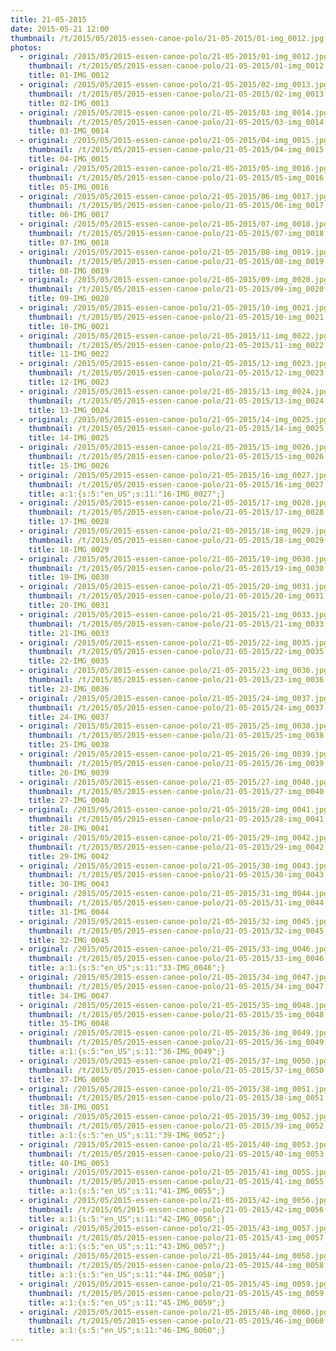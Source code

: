 ```yaml
---
title: 21-05-2015
date: 2015-05-21 12:00
thumbnail: /t/2015/05/2015-essen-canoe-polo/21-05-2015/01-img_0012.jpg
photos:
  - original: /2015/05/2015-essen-canoe-polo/21-05-2015/01-img_0012.jpg
    thumbnail: /t/2015/05/2015-essen-canoe-polo/21-05-2015/01-img_0012.jpg
    title: 01-IMG_0012
  - original: /2015/05/2015-essen-canoe-polo/21-05-2015/02-img_0013.jpg
    thumbnail: /t/2015/05/2015-essen-canoe-polo/21-05-2015/02-img_0013.jpg
    title: 02-IMG_0013
  - original: /2015/05/2015-essen-canoe-polo/21-05-2015/03-img_0014.jpg
    thumbnail: /t/2015/05/2015-essen-canoe-polo/21-05-2015/03-img_0014.jpg
    title: 03-IMG_0014
  - original: /2015/05/2015-essen-canoe-polo/21-05-2015/04-img_0015.jpg
    thumbnail: /t/2015/05/2015-essen-canoe-polo/21-05-2015/04-img_0015.jpg
    title: 04-IMG_0015
  - original: /2015/05/2015-essen-canoe-polo/21-05-2015/05-img_0016.jpg
    thumbnail: /t/2015/05/2015-essen-canoe-polo/21-05-2015/05-img_0016.jpg
    title: 05-IMG_0016
  - original: /2015/05/2015-essen-canoe-polo/21-05-2015/06-img_0017.jpg
    thumbnail: /t/2015/05/2015-essen-canoe-polo/21-05-2015/06-img_0017.jpg
    title: 06-IMG_0017
  - original: /2015/05/2015-essen-canoe-polo/21-05-2015/07-img_0018.jpg
    thumbnail: /t/2015/05/2015-essen-canoe-polo/21-05-2015/07-img_0018.jpg
    title: 07-IMG_0018
  - original: /2015/05/2015-essen-canoe-polo/21-05-2015/08-img_0019.jpg
    thumbnail: /t/2015/05/2015-essen-canoe-polo/21-05-2015/08-img_0019.jpg
    title: 08-IMG_0019
  - original: /2015/05/2015-essen-canoe-polo/21-05-2015/09-img_0020.jpg
    thumbnail: /t/2015/05/2015-essen-canoe-polo/21-05-2015/09-img_0020.jpg
    title: 09-IMG_0020
  - original: /2015/05/2015-essen-canoe-polo/21-05-2015/10-img_0021.jpg
    thumbnail: /t/2015/05/2015-essen-canoe-polo/21-05-2015/10-img_0021.jpg
    title: 10-IMG_0021
  - original: /2015/05/2015-essen-canoe-polo/21-05-2015/11-img_0022.jpg
    thumbnail: /t/2015/05/2015-essen-canoe-polo/21-05-2015/11-img_0022.jpg
    title: 11-IMG_0022
  - original: /2015/05/2015-essen-canoe-polo/21-05-2015/12-img_0023.jpg
    thumbnail: /t/2015/05/2015-essen-canoe-polo/21-05-2015/12-img_0023.jpg
    title: 12-IMG_0023
  - original: /2015/05/2015-essen-canoe-polo/21-05-2015/13-img_0024.jpg
    thumbnail: /t/2015/05/2015-essen-canoe-polo/21-05-2015/13-img_0024.jpg
    title: 13-IMG_0024
  - original: /2015/05/2015-essen-canoe-polo/21-05-2015/14-img_0025.jpg
    thumbnail: /t/2015/05/2015-essen-canoe-polo/21-05-2015/14-img_0025.jpg
    title: 14-IMG_0025
  - original: /2015/05/2015-essen-canoe-polo/21-05-2015/15-img_0026.jpg
    thumbnail: /t/2015/05/2015-essen-canoe-polo/21-05-2015/15-img_0026.jpg
    title: 15-IMG_0026
  - original: /2015/05/2015-essen-canoe-polo/21-05-2015/16-img_0027.jpg
    thumbnail: /t/2015/05/2015-essen-canoe-polo/21-05-2015/16-img_0027.jpg
    title: a:1:{s:5:"en_US";s:11:"16-IMG_0027";}
  - original: /2015/05/2015-essen-canoe-polo/21-05-2015/17-img_0028.jpg
    thumbnail: /t/2015/05/2015-essen-canoe-polo/21-05-2015/17-img_0028.jpg
    title: 17-IMG_0028
  - original: /2015/05/2015-essen-canoe-polo/21-05-2015/18-img_0029.jpg
    thumbnail: /t/2015/05/2015-essen-canoe-polo/21-05-2015/18-img_0029.jpg
    title: 18-IMG_0029
  - original: /2015/05/2015-essen-canoe-polo/21-05-2015/19-img_0030.jpg
    thumbnail: /t/2015/05/2015-essen-canoe-polo/21-05-2015/19-img_0030.jpg
    title: 19-IMG_0030
  - original: /2015/05/2015-essen-canoe-polo/21-05-2015/20-img_0031.jpg
    thumbnail: /t/2015/05/2015-essen-canoe-polo/21-05-2015/20-img_0031.jpg
    title: 20-IMG_0031
  - original: /2015/05/2015-essen-canoe-polo/21-05-2015/21-img_0033.jpg
    thumbnail: /t/2015/05/2015-essen-canoe-polo/21-05-2015/21-img_0033.jpg
    title: 21-IMG_0033
  - original: /2015/05/2015-essen-canoe-polo/21-05-2015/22-img_0035.jpg
    thumbnail: /t/2015/05/2015-essen-canoe-polo/21-05-2015/22-img_0035.jpg
    title: 22-IMG_0035
  - original: /2015/05/2015-essen-canoe-polo/21-05-2015/23-img_0036.jpg
    thumbnail: /t/2015/05/2015-essen-canoe-polo/21-05-2015/23-img_0036.jpg
    title: 23-IMG_0036
  - original: /2015/05/2015-essen-canoe-polo/21-05-2015/24-img_0037.jpg
    thumbnail: /t/2015/05/2015-essen-canoe-polo/21-05-2015/24-img_0037.jpg
    title: 24-IMG_0037
  - original: /2015/05/2015-essen-canoe-polo/21-05-2015/25-img_0038.jpg
    thumbnail: /t/2015/05/2015-essen-canoe-polo/21-05-2015/25-img_0038.jpg
    title: 25-IMG_0038
  - original: /2015/05/2015-essen-canoe-polo/21-05-2015/26-img_0039.jpg
    thumbnail: /t/2015/05/2015-essen-canoe-polo/21-05-2015/26-img_0039.jpg
    title: 26-IMG_0039
  - original: /2015/05/2015-essen-canoe-polo/21-05-2015/27-img_0040.jpg
    thumbnail: /t/2015/05/2015-essen-canoe-polo/21-05-2015/27-img_0040.jpg
    title: 27-IMG_0040
  - original: /2015/05/2015-essen-canoe-polo/21-05-2015/28-img_0041.jpg
    thumbnail: /t/2015/05/2015-essen-canoe-polo/21-05-2015/28-img_0041.jpg
    title: 28-IMG_0041
  - original: /2015/05/2015-essen-canoe-polo/21-05-2015/29-img_0042.jpg
    thumbnail: /t/2015/05/2015-essen-canoe-polo/21-05-2015/29-img_0042.jpg
    title: 29-IMG_0042
  - original: /2015/05/2015-essen-canoe-polo/21-05-2015/30-img_0043.jpg
    thumbnail: /t/2015/05/2015-essen-canoe-polo/21-05-2015/30-img_0043.jpg
    title: 30-IMG_0043
  - original: /2015/05/2015-essen-canoe-polo/21-05-2015/31-img_0044.jpg
    thumbnail: /t/2015/05/2015-essen-canoe-polo/21-05-2015/31-img_0044.jpg
    title: 31-IMG_0044
  - original: /2015/05/2015-essen-canoe-polo/21-05-2015/32-img_0045.jpg
    thumbnail: /t/2015/05/2015-essen-canoe-polo/21-05-2015/32-img_0045.jpg
    title: 32-IMG_0045
  - original: /2015/05/2015-essen-canoe-polo/21-05-2015/33-img_0046.jpg
    thumbnail: /t/2015/05/2015-essen-canoe-polo/21-05-2015/33-img_0046.jpg
    title: a:1:{s:5:"en_US";s:11:"33-IMG_0046";}
  - original: /2015/05/2015-essen-canoe-polo/21-05-2015/34-img_0047.jpg
    thumbnail: /t/2015/05/2015-essen-canoe-polo/21-05-2015/34-img_0047.jpg
    title: 34-IMG_0047
  - original: /2015/05/2015-essen-canoe-polo/21-05-2015/35-img_0048.jpg
    thumbnail: /t/2015/05/2015-essen-canoe-polo/21-05-2015/35-img_0048.jpg
    title: 35-IMG_0048
  - original: /2015/05/2015-essen-canoe-polo/21-05-2015/36-img_0049.jpg
    thumbnail: /t/2015/05/2015-essen-canoe-polo/21-05-2015/36-img_0049.jpg
    title: a:1:{s:5:"en_US";s:11:"36-IMG_0049";}
  - original: /2015/05/2015-essen-canoe-polo/21-05-2015/37-img_0050.jpg
    thumbnail: /t/2015/05/2015-essen-canoe-polo/21-05-2015/37-img_0050.jpg
    title: 37-IMG_0050
  - original: /2015/05/2015-essen-canoe-polo/21-05-2015/38-img_0051.jpg
    thumbnail: /t/2015/05/2015-essen-canoe-polo/21-05-2015/38-img_0051.jpg
    title: 38-IMG_0051
  - original: /2015/05/2015-essen-canoe-polo/21-05-2015/39-img_0052.jpg
    thumbnail: /t/2015/05/2015-essen-canoe-polo/21-05-2015/39-img_0052.jpg
    title: a:1:{s:5:"en_US";s:11:"39-IMG_0052";}
  - original: /2015/05/2015-essen-canoe-polo/21-05-2015/40-img_0053.jpg
    thumbnail: /t/2015/05/2015-essen-canoe-polo/21-05-2015/40-img_0053.jpg
    title: 40-IMG_0053
  - original: /2015/05/2015-essen-canoe-polo/21-05-2015/41-img_0055.jpg
    thumbnail: /t/2015/05/2015-essen-canoe-polo/21-05-2015/41-img_0055.jpg
    title: a:1:{s:5:"en_US";s:11:"41-IMG_0055";}
  - original: /2015/05/2015-essen-canoe-polo/21-05-2015/42-img_0056.jpg
    thumbnail: /t/2015/05/2015-essen-canoe-polo/21-05-2015/42-img_0056.jpg
    title: a:1:{s:5:"en_US";s:11:"42-IMG_0056";}
  - original: /2015/05/2015-essen-canoe-polo/21-05-2015/43-img_0057.jpg
    thumbnail: /t/2015/05/2015-essen-canoe-polo/21-05-2015/43-img_0057.jpg
    title: a:1:{s:5:"en_US";s:11:"43-IMG_0057";}
  - original: /2015/05/2015-essen-canoe-polo/21-05-2015/44-img_0058.jpg
    thumbnail: /t/2015/05/2015-essen-canoe-polo/21-05-2015/44-img_0058.jpg
    title: a:1:{s:5:"en_US";s:11:"44-IMG_0058";}
  - original: /2015/05/2015-essen-canoe-polo/21-05-2015/45-img_0059.jpg
    thumbnail: /t/2015/05/2015-essen-canoe-polo/21-05-2015/45-img_0059.jpg
    title: a:1:{s:5:"en_US";s:11:"45-IMG_0059";}
  - original: /2015/05/2015-essen-canoe-polo/21-05-2015/46-img_0060.jpg
    thumbnail: /t/2015/05/2015-essen-canoe-polo/21-05-2015/46-img_0060.jpg
    title: a:1:{s:5:"en_US";s:11:"46-IMG_0060";}
---
```

